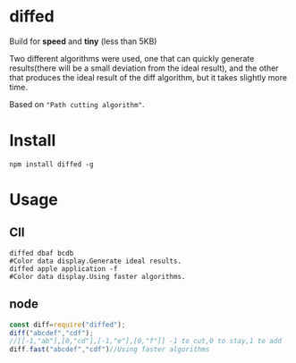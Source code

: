 # diffed
Build for **speed** and **tiny** (less than 5KB)

Two different algorithms were used, one that can quickly generate results(there will be a small deviation from the ideal result), and the other that produces the ideal result of the diff algorithm, but it takes slightly more time.

Based on `"Path cutting algorithm"`.

# Install
```
npm install diffed -g
```

# Usage

## ClI
```shell
diffed dbaf bcdb
#Color data display.Generate ideal results.
diffed apple application -f
#Color data display.Using faster algorithms.
```
## node
```javascript
const diff=require("diffed");
diff("abcdef","cdf");
//[[-1,"ab"],[0,"cd"],[-1,"e"],[0,"f"]] -1 to cut,0 to stay,1 to add
diff.fast("abcdef","cdf")//Using faster algorithms
```